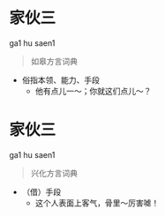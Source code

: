 # 家伙三
ga1 hu saen1
> 如皋方言词典
- 俗指本领、能力、手段
  - 他有点儿一～；你就这们点儿～？

# 家伙三
ga1 hu saen1
> 兴化方言词典
- （借）手段
  - 这个人表面上客气，骨里～厉害㖸！
